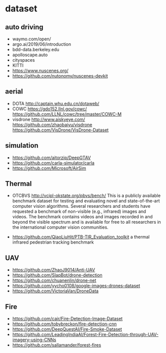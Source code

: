 # dataset
## auto driving
- waymo.com/open/
- argo.ai/2019/06/introduction
- bdd-data.berkeley.edu
- apolloscape.auto
- cityspaces
- KITTI
- https://www.nuscenes.org/
- https://github.com/nutonomy/nuscenes-devkit

## aerial
- DOTA
http://captain.whu.edu.cn/dotaweb/
- COWC
https://gdo152.llnl.gov/cowc/
https://github.com/LLNL/cowc/tree/master/COWC-M
- visdrone
http://www.aiskyeye.com/
https://github.com/zhaobaiyu/visdrone
https://github.com/VisDrone/VisDrone-Dataset

## simulation
- https://github.com/aitorzip/DeepGTAV
- https://github.com/carla-simulator/carla
- https://github.com/Microsoft/AirSim

## Thermal
- OTCBVS
http://vcipl-okstate.org/pbvs/bench/
This is a publicly available benchmark dataset for testing and evaluating novel and state-of-the-art computer vision algorithms. Several researchers and students have requested a benchmark of non-visible (e.g., infrared) images and videos. The benchmark contains videos and images recorded in and beyond the visible spectrum and is available for free to all researchers in the international computer vision communities. 

- https://github.com/QiaoLiuHit/PTB-TIR_Evaluation_toolkit
a thermal infrared pedestrian tracking benchmark


## UAV
- https://github.com/ZhaoJ9014/Anti-UAV
- https://github.com/SlapBot/drone-detection
- https://github.com/chuanenlin/drone-net
- https://github.com/yycho0108/google-images-drones-dataset
- https://github.com/VictoriaVan/DroneData

## Fire
- https://github.com/cair/Fire-Detection-Image-Dataset
- https://github.com/tobybreckon/fire-detection-cnn
- https://github.com/DeepQuestAI/Fire-Smoke-Dataset
- https://github.com/LeadingIndiaAI/Forest-Fire-Detection-through-UAV-imagery-using-CNNs
- https://github.com/sallamander/forest-fires
